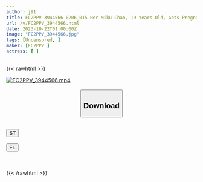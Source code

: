 ```yaml
---
author: j91
title: FC2PPV 3944566 0206_015 Her Miku-Chan, 19 Years Old, Gets Pregnant For The Second Time And Continues To Give Birth! I Induce Ovulation And Ejaculate Two Shots Inside The Vagina And Inside The Mouth!
url: /v/FC2PPV_3944566.html
date: 2023-10-22T01:00:00Z
image: "FC2PPV_3944566.jpg"
tags: [Uncensored, ]
maker: [FC2PPV ]
actress: [ ]
---
```



{{< rawhtml >}}

<div class="video" data-videoid="zkVJGraaRrtYLPJ">
    <a href="javascript:;">
        <img src="https://my.j91.asia/v/FC2PPV_3944566.jpg" width="WIDTH" height="HEIGHT" alt="FC2PPV_3944566.mp4" loading="lazy">
    </a>
</div>

<script type="text/javascript" src="https://j91.asia/asset/on-demand-st.js"></script>

<br>
  <link rel="stylesheet" href="https://j91.asia/asset/bs5.css">
  
  <center>
  <button class="btn btn-primary" type="button" data-bs-toggle="collapse" data-bs-target=".multi-collapse" aria-expanded="false" aria-controls="multiCollapseExample1 multiCollapseExample2"><h2>Download</h2></button></center>
</p>
<div class="row">
  <div class="col">
    <div class="collapse multi-collapse" id="multiCollapseExample1">
      <div class="card card-body">
	      	      <br>
<div class="buttons">  
<a href="https://streamtape.to/v/zkVJGraaRrtYLPJ"><button class="btn-hover color-3"><i class="fa fa-download"></i> ST</button></a></div>
    </div>
  </div>
</div>
  <div class="col">
    <div class="collapse multi-collapse" id="multiCollapseExample2">
      <div class="card card-body">
	      <br>
<div class="buttons">
    <a href="https://filelions.online/f/8qtu5tbv5u1f"><button class="btn-hover color-9"><i class="fa fa-download"></i> FL</button></a></div>
<br><br>
      </div>
    </div>
  </div>
</div>

{{< /rawhtml >}}